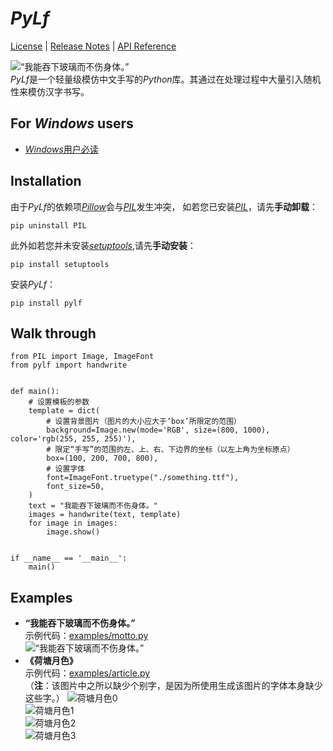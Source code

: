 # *PyLf*
[License](LICENSE) |
[Release Notes](NEWS.md) |
[API Reference](docs/API-Reference.md)

![“我能吞下玻璃而不伤身体。”](examples/out/motto.png) <br>
*PyLf*是一个轻量级模仿中文手写的*Python*库。其通过在处理过程中大量引入随机性来模仿汉字书写。　<br>

## For *Windows* users
* [*Windows*用户必读](docs/Windows用户必读.md)


## Installation
由于*PyLf*的依赖项[*Pillow*](https://python-pillow.org/)会与[*PIL*](http://www.pythonware.com/products/pil/)发生冲突，
如若您已安装[*PIL*](http://www.pythonware.com/products/pil/)，请先**手动卸载**：

    pip uninstall PIL

此外如若您并未安装[*setuptools*](https://pypi.python.org/pypi/setuptools),请先**手动安装**：

    pip install setuptools

安装*PyLf*：

    pip install pylf


## Walk through

    from PIL import Image, ImageFont
    from pylf import handwrite
    
    
    def main():
        # 设置模板的参数
        template = dict(
            # 设置背景图片（图片的大小应大于‘box’所限定的范围）
            background=Image.new(mode='RGB', size=(800, 1000), color='rgb(255, 255, 255)'),
            # 限定“手写”的范围的左、上、右、下边界的坐标（以左上角为坐标原点）
            box=(100, 200, 700, 800),
            # 设置字体
            font=ImageFont.truetype("./something.ttf"),
            font_size=50,
        )
        text = "我能吞下玻璃而不伤身体。"
        images = handwrite(text, template)
        for image in images:
            image.show()
    
    
    if __name__ == '__main__':
        main()


## Examples
* __“我能吞下玻璃而不伤身体。”__ <br>
示例代码：[examples/motto.py](examples/motto.py) <br>
![“我能吞下玻璃而不伤身体。”](examples/out/motto.png) <br>
* __《荷塘月色》__ <br>
示例代码：[examples/article.py](examples/article.py) <br>
（**注**：该图片中之所以缺少个别字，是因为所使用生成该图片的字体本身缺少这些字。）
![荷塘月色0](examples/out/荷塘月色/0.png) <br>
![荷塘月色1](examples/out/荷塘月色/1.png) <br>
![荷塘月色2](examples/out/荷塘月色/2.png) <br>
![荷塘月色3](examples/out/荷塘月色/3.png) <br>
 